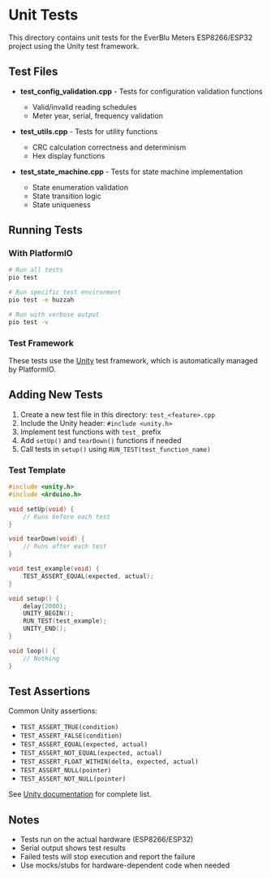 # Unit Tests

This directory contains unit tests for the EverBlu Meters ESP8266/ESP32 project using the Unity test framework.

## Test Files

- **test_config_validation.cpp** - Tests for configuration validation functions
  - Valid/invalid reading schedules
  - Meter year, serial, frequency validation
  
- **test_utils.cpp** - Tests for utility functions
  - CRC calculation correctness and determinism
  - Hex display functions
  
- **test_state_machine.cpp** - Tests for state machine implementation
  - State enumeration validation
  - State transition logic
  - State uniqueness

## Running Tests

### With PlatformIO

```bash
# Run all tests
pio test

# Run specific test environment
pio test -e huzzah

# Run with verbose output
pio test -v
```

### Test Framework

These tests use the [Unity](http://www.throwtheswitch.org/unity) test framework, which is automatically managed by PlatformIO.

## Adding New Tests

1. Create a new test file in this directory: `test_<feature>.cpp`
2. Include the Unity header: `#include <unity.h>`
3. Implement test functions with `test_` prefix
4. Add `setUp()` and `tearDown()` functions if needed
5. Call tests in `setup()` using `RUN_TEST(test_function_name)`

### Test Template

```cpp
#include <unity.h>
#include <Arduino.h>

void setUp(void) {
    // Runs before each test
}

void tearDown(void) {
    // Runs after each test
}

void test_example(void) {
    TEST_ASSERT_EQUAL(expected, actual);
}

void setup() {
    delay(2000);
    UNITY_BEGIN();
    RUN_TEST(test_example);
    UNITY_END();
}

void loop() {
    // Nothing
}
```

## Test Assertions

Common Unity assertions:

- `TEST_ASSERT_TRUE(condition)`
- `TEST_ASSERT_FALSE(condition)`
- `TEST_ASSERT_EQUAL(expected, actual)`
- `TEST_ASSERT_NOT_EQUAL(expected, actual)`
- `TEST_ASSERT_FLOAT_WITHIN(delta, expected, actual)`
- `TEST_ASSERT_NULL(pointer)`
- `TEST_ASSERT_NOT_NULL(pointer)`

See [Unity documentation](https://github.com/ThrowTheSwitch/Unity/blob/master/docs/UnityAssertionsReference.md) for complete list.

## Notes

- Tests run on the actual hardware (ESP8266/ESP32)
- Serial output shows test results
- Failed tests will stop execution and report the failure
- Use mocks/stubs for hardware-dependent code when needed
